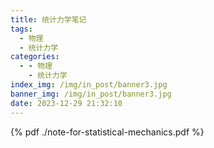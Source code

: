 ```yaml
---
title: 统计力学笔记
tags:
  - 物理
  - 统计力学
categories:
  - - 物理
    - 统计力学
index_img: /img/in_post/banner3.jpg
banner_img: /img/in_post/banner3.jpg
date: 2023-12-29 21:32:10
---
```


{% pdf ./note-for-statistical-mechanics.pdf %}